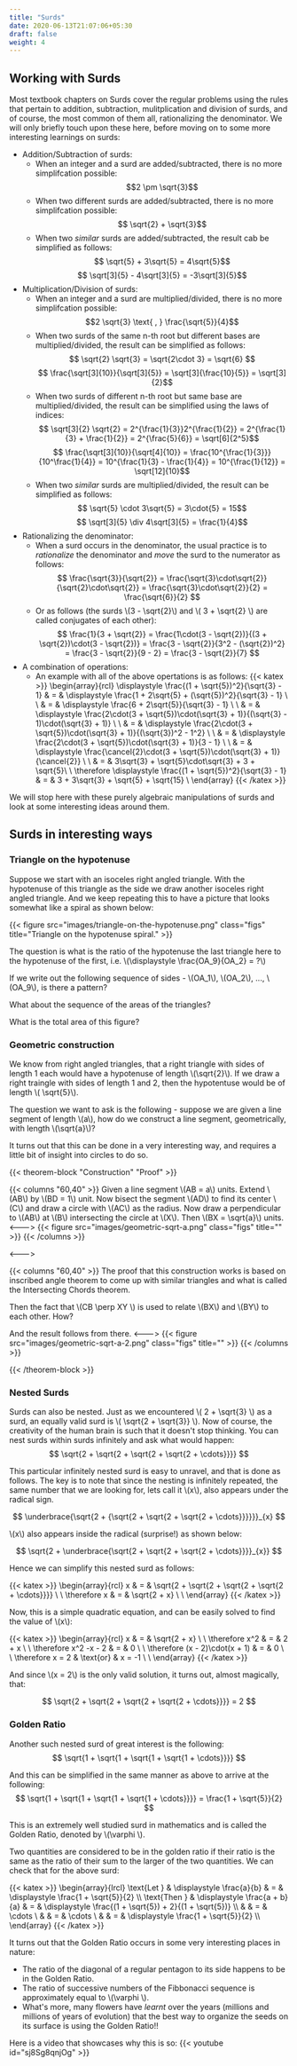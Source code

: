 ```yaml
---
title: "Surds"
date: 2020-06-13T21:07:06+05:30
draft: false
weight: 4
---
```


## Working with Surds
Most textbook chapters on Surds cover the regular problems using the rules that pertain to addition, subtraction, mulitplication and division of surds, and of course, the most common of them all, rationalizing the denominator. We will only briefly touch upon these here, before moving on to some more interesting learnings on surds:

 * Addition/Subtraction of surds:
   * When an integer and a surd are added/subtracted, there is no more simplifcation possible: $$2 \pm \sqrt{3}$$
   * When two different surds are added/subtracted, there is no more simplifcation possible: $$ \sqrt{2} + \sqrt{3}$$
   * When two *similar* surds are added/subtracted, the result cab be simplified as follows: $$ \sqrt{5} + 3\sqrt{5} = 4\sqrt{5}$$ $$ \sqrt[3]{5} - 4\sqrt[3]{5} = -3\sqrt[3]{5}$$
 * Multiplication/Division of surds:
   * When an integer and a surd are multiplied/divided, there is no more simplifcation possible: $$2 \sqrt{3} \text{ , } \frac{\sqrt{5}}{4}$$
   * When two surds of the same n-th root but different bases are multiplied/divided, the result can be simplified as follows: $$ \sqrt{2} \sqrt{3} = \sqrt{2\cdot 3} = \sqrt{6} $$ $$ \frac{\sqrt[3]{10}}{\sqrt[3]{5}} = \sqrt[3]{\frac{10}{5}} = \sqrt[3]{2}$$
   * When two surds of different n-th root but same base are multiplied/divided, the result can be simplified using the laws of indices: $$ \sqrt[3]{2} \sqrt{2} = 2^{\frac{1}{3}}2^{\frac{1}{2}} = 2^{\frac{1}{3} + \frac{1}{2}} = 2^{\frac{5}{6}} = \sqrt[6]{2^5}$$ $$ \frac{\sqrt[3]{10}}{\sqrt[4]{10}} = \frac{10^{\frac{1}{3}}}{10^\frac{1}{4}} = 10^{\frac{1}{3} - \frac{1}{4}} = 10^{\frac{1}{12}} = \sqrt[12]{10}$$ 
   * When two *similar* surds are multiplied/divided, the result can be simplified as follows: $$ \sqrt{5} \cdot 3\sqrt{5} = 3\cdot{5} = 15$$ $$ \sqrt[3]{5} \div 4\sqrt[3]{5} = \frac{1}{4}$$
 * Rationalizing the denominator:
   * When a surd occurs in the denominator, the usual practice is to *rationalize* the denominator and *move* the surd to the numerator as follows: $$ \frac{\sqrt{3}}{\sqrt{2}} = \frac{\sqrt{3}\cdot\sqrt{2}}{\sqrt{2}\cdot\sqrt{2}} = \frac{\sqrt{3}\cdot\sqrt{2}}{2} = \frac{\sqrt{6}}{2} $$
   * Or as follows (the surds \\(3 - \sqrt{2}\\) and \\( 3 + \sqrt{2} \\) are called conjugates of each other): $$ \frac{1}{3 + \sqrt{2}} = \frac{1\cdot(3 - \sqrt{2})}{(3 + \sqrt{2})\cdot(3 - \sqrt{2})} = \frac{3 - \sqrt{2}}{3^2 - (\sqrt{2})^2} = \frac{3 - \sqrt{2}}{9 - 2} = \frac{3 - \sqrt{2}}{7} $$ 
 * A combination of operations:
   * An example with all of the above opertations is as follows:
{{< katex >}}
\begin{array}{rcl}
\displaystyle \frac{(1 + \sqrt{5})^2}{\sqrt{3} - 1} & = & \displaystyle \frac{1 + 2\sqrt{5} + (\sqrt{5})^2}{\sqrt{3} - 1} \\ \\
& = & \displaystyle \frac{6 + 2\sqrt{5}}{\sqrt{3} - 1} \\ \\
& = & \displaystyle \frac{2\cdot(3 + \sqrt{5})\cdot(\sqrt{3} + 1)}{(\sqrt{3} - 1)\cdot(\sqrt{3} + 1)} \\ \\
& = & \displaystyle \frac{2\cdot(3 + \sqrt{5})\cdot(\sqrt{3} + 1)}{(\sqrt{3})^2 - 1^2} \\ \\
& = & \displaystyle \frac{2\cdot(3 + \sqrt{5})\cdot(\sqrt{3} + 1)}{3 - 1} \\ \\
& = & \displaystyle \frac{\cancel{2}\cdot(3 + \sqrt{5})\cdot(\sqrt{3} + 1)}{\cancel{2}} \\ \\
& = & 3\sqrt{3} + \sqrt{5}\cdot\sqrt{3} + 3 + \sqrt{5}\\ \\
\therefore \displaystyle \frac{(1 + \sqrt{5})^2}{\sqrt{3} - 1} & = & 3 + 3\sqrt{3} + \sqrt{5} + \sqrt{15} \\
\end{array}
{{< /katex >}}

We will stop here with these purely algebraic manipulations of surds and look at some interesting ideas around them.

## Surds in interesting ways

### Triangle on the hypotenuse

Suppose we start with an isoceles right angled triangle. With the hypotenuse of this triangle as the side we draw another isoceles right angled triangle. And we keep repeating this to have a picture that looks somewhat like a spiral as shown below:

{{< figure src="images/triangle-on-the-hypotenuse.png" class="figs" title="Triangle on the hypotenuse spiral." >}}

The question is what is the ratio of the hypotenuse the last triangle here to the hypotenuse of the first, i.e. \\(\displaystyle \frac{OA_9}{OA_2} = ?\\) 

If we write out the following sequence of sides - \\(OA_1\\), \\(OA_2\\), ..., \\(OA_9\\), is there a pattern? 

What about the sequence of the areas of the triangles? 

What is the total area of this figure?

### Geometric construction

We know from right angled triangles, that a right triangle with sides of length 1 each would have a hypotenuse of length \\(\sqrt{2}\\). If we draw a right traingle with sides of length 1 and 2, then the hypotentuse would be of length \\( \sqrt{5}\\).

The question we want to ask is the following - suppose we are given a line segment of length \\(a\\), how do we construct a line segment, geometrically, with length \\(\sqrt{a}\\)?

It turns out that this can be done in a very interesting way, and requires a little bit of insight into circles to do so.

{{< theorem-block "Construction" "Proof" >}}

{{< columns "60,40" >}}
Given a line segment \\(AB = a\\) units. Extend \\(AB\\) by \\(BD = 1\\) unit. Now bisect the segment \\(AD\\) to find its center \\(C\\) and draw a circle with \\(AC\\) as the radius. Now draw a perpendicular to \\(AB\\) at \\(B\\) intersecting the circle at \\(X\\). Then \\(BX = \sqrt{a}\\) units.
<--->
{{< figure src="images/geometric-sqrt-a.png" class="figs" title="" >}}
{{< /columns >}}

<--->

{{< columns "60,40" >}}
The proof that this construction works is based on inscribed angle theorem to come up with similar triangles and what is called the Intersecting Chords theorem. 

Then the fact that \\(CB \perp XY \\) is used to relate \\(BX\\) and \\(BY\\) to each other. How?

And the result follows from there.
<--->
{{< figure src="images/geometric-sqrt-a-2.png" class="figs" title="" >}}
{{< /columns >}}

{{< /theorem-block >}}

### Nested Surds

Surds can also be nested. Just as we encountered \\( 2 + \sqrt{3} \\) as a surd, an equally valid surd is \\( \sqrt{2 + \sqrt{3}} \\). Now of course, the creativity of the human brain is such that it doesn't stop thinking. You can nest surds within surds infinitely and ask what would happen:
$$ \sqrt{2 + \sqrt{2 + \sqrt{2 + \sqrt{2 + \cdots}}}} $$

This particular infinitely nested surd is easy to unravel, and that is done as follows. The key is to note that since the nesting is infinitely repeated, the same number that we are looking for, lets call it \\(x\\), also appears under the radical sign.

$$ \underbrace{\sqrt{2 + {\sqrt{2 + \sqrt{2 + \sqrt{2 + \cdots}}}}}}_{x} $$

\\(x\\) also appears inside the radical (surprise!) as shown below:

$$ \sqrt{2 + \underbrace{\sqrt{2 + \sqrt{2 + \sqrt{2 + \cdots}}}}_{x}} $$

Hence we can simplify this nested surd as follows:

{{< katex >}}
\begin{array}{rcl}
x & = & \sqrt{2 + \sqrt{2 + \sqrt{2 + \sqrt{2 + \cdots}}}} \\ \\
\therefore x & = & \sqrt{2 + x} \\ \\
\end{array}
{{< /katex >}}

Now, this is a simple quadratic equation, and can be easily solved to find the value of \\(x\\):

{{< katex >}}
\begin{array}{rcl}
x & = & \sqrt{2 + x} \\ \\
\therefore x^2 & = & 2 + x \\ \\
\therefore x^2 -x - 2 & = & 0 \\ \\
\therefore (x - 2)\cdot(x + 1) & = & 0 \\ \\
\therefore x = 2 & \text{or} & x = -1 \\ \\
\end{array}
{{< /katex >}}

And since \\(x = 2\\) is the only valid solution, it turns out, almost magically, that:

$$ \sqrt{2 + \sqrt{2 + \sqrt{2 + \sqrt{2 + \cdots}}}} = 2 $$

### Golden Ratio

Another such nested surd of great interest is the following:
$$ \sqrt{1 + \sqrt{1 + \sqrt{1 + \sqrt{1 + \cdots}}}} $$

And this can be simplified in the same manner as above to arrive at the following:
$$ \sqrt{1 + \sqrt{1 + \sqrt{1 + \sqrt{1 + \cdots}}}} = \frac{1 + \sqrt{5}}{2} $$

This is an extremely well studied surd in mathematics and is called the Golden Ratio, denoted by \\(\varphi \\). 

Two quantities are considered to be in the golden ratio if their ratio is the same as the ratio of their sum to the larger of the two quantities. We can check that for the above surd:

{{< katex >}}
\begin{array}{lrcl}
\text{Let } & \displaystyle \frac{a}{b} & = & \displaystyle \frac{1 + \sqrt{5}}{2} \\\\
\text{Then } & \displaystyle \frac{a + b}{a} & = & \displaystyle \frac{(1 + \sqrt{5}) + 2}{(1 + \sqrt{5})} \\\\
& & = & \cdots \\
& & = & \cdots \\
& & = & \displaystyle \frac{1 + \sqrt{5}}{2} \\\\
\end{array}
{{< /katex >}}

It turns out that the Golden Ratio occurs in some very interesting places in nature:

 * The ratio of the diagonal of a regular pentagon to its side happens to be in the Golden Ratio.
 * The ratio of successive numbers of the Fibbonacci sequence is approximately equal to \\(\varphi \\). 
 * What's more, many flowers have *learnt* over the years (millions and millions of years of evolution) that the best way to organize the seeds on its surface is using the Golden Ratio!!

Here is a video that showcases why this is so:
{{< youtube id="sj8Sg8qnjOg" >}}



